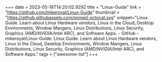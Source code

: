 +++
date = 2023-05-18T14:20:02.929Z
title = "Linux-Guide"
link = "https://github.com/mikeroyal/Linux-Guide"
thumbnail = "https://github.githubassets.com/pinned-octocat.svg"
snippet="Linux Guide. Learn about Linux Hardware vendors, Linux in the Cloud, Desktop Environments, Window Mangers, Linux Distributions, Linux Security, Graphics (AMD/NVIDIA/Intel ARC), and Software Apps. - GitHub - mikeroyal/Linux-Guide: Linux Guide. Learn about Linux Hardware vendors, Linux in the Cloud, Desktop Environments, Window Mangers, Linux Distributions, Linux Security, Graphics (AMD/NVIDIA/Intel ARC), and Software Apps."
tags = ["awesome-list"]
+++
